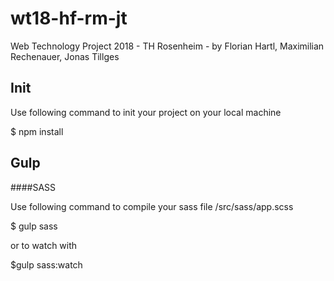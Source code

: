 # wt18-hf-rm-jt
Web Technology Project 2018 - TH Rosenheim - by Florian Hartl, Maximilian Rechenauer, Jonas Tillges

## Init
Use following command to init your project on your local machine

$ npm install

## Gulp

####SASS

Use following command to compile your sass file /src/sass/app.scss

$ gulp sass

or to watch with

$gulp sass:watch

